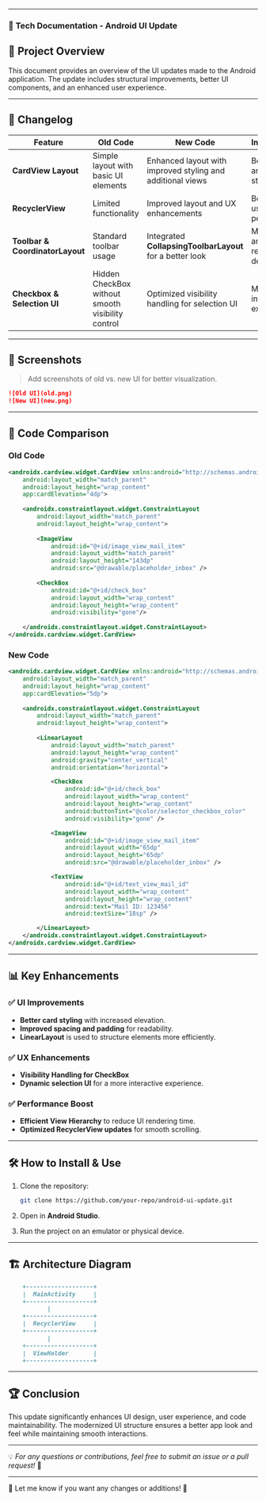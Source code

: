 
---

### 📌 **Tech Documentation - Android UI Update**

## 📝 **Project Overview**

This document provides an overview of the UI updates made to the Android application. The update includes structural improvements, better UI components, and an enhanced user experience.

---

## 🔄 **Changelog**

| Feature                         | Old Code                                          | New Code                                                   | Improvements                      |
| ------------------------------- | ------------------------------------------------- | ---------------------------------------------------------- | --------------------------------- |
| **CardView Layout**             | Simple layout with basic UI elements              | Enhanced layout with improved styling and additional views | Better UI/UX and enhanced styling |
| **RecyclerView**                | Limited functionality                             | Improved layout and UX enhancements                        | Better usability and performance  |
| **Toolbar & CoordinatorLayout** | Standard toolbar usage                            | Integrated **CollapsingToolbarLayout** for a better look   | More modern and responsive design |
| **Checkbox & Selection UI**     | Hidden CheckBox without smooth visibility control | Optimized visibility handling for selection UI             | More interactive experience       |

---

## 📸 **Screenshots**

> Add screenshots of old vs. new UI for better visualization.

```markdown
![Old UI](old.png)
![New UI](new.png)
```

---

## 📜 **Code Comparison**

### **Old Code**

```xml
<androidx.cardview.widget.CardView xmlns:android="http://schemas.android.com/apk/res/android"
    android:layout_width="match_parent"
    android:layout_height="wrap_content"
    app:cardElevation="4dp">
    
    <androidx.constraintlayout.widget.ConstraintLayout
        android:layout_width="match_parent"
        android:layout_height="wrap_content">
        
        <ImageView
            android:id="@+id/image_view_mail_item"
            android:layout_width="match_parent"
            android:layout_height="143dp"
            android:src="@drawable/placeholder_inbox" />
        
        <CheckBox
            android:id="@+id/check_box"
            android:layout_width="wrap_content"
            android:layout_height="wrap_content"
            android:visibility="gone"/>
            
    </androidx.constraintlayout.widget.ConstraintLayout>
</androidx.cardview.widget.CardView>
```

### **New Code**

```xml
<androidx.cardview.widget.CardView xmlns:android="http://schemas.android.com/apk/res/android"
    android:layout_width="match_parent"
    android:layout_height="wrap_content"
    app:cardElevation="5dp">
    
    <androidx.constraintlayout.widget.ConstraintLayout
        android:layout_width="match_parent"
        android:layout_height="wrap_content">
        
        <LinearLayout
            android:layout_width="match_parent"
            android:layout_height="wrap_content"
            android:gravity="center_vertical"
            android:orientation="horizontal">

            <CheckBox
                android:id="@+id/check_box"
                android:layout_width="wrap_content"
                android:layout_height="wrap_content"
                android:buttonTint="@color/selector_checkbox_color"
                android:visibility="gone" />

            <ImageView
                android:id="@+id/image_view_mail_item"
                android:layout_width="65dp"
                android:layout_height="65dp"
                android:src="@drawable/placeholder_inbox" />

            <TextView
                android:id="@+id/text_view_mail_id"
                android:layout_width="wrap_content"
                android:layout_height="wrap_content"
                android:text="Mail ID: 123456"
                android:textSize="18sp" />

        </LinearLayout>
    </androidx.constraintlayout.widget.ConstraintLayout>
</androidx.cardview.widget.CardView>
```

---

## 📊 **Key Enhancements**

### ✅ **UI Improvements**

- **Better card styling** with increased elevation.
- **Improved spacing and padding** for readability.
- **LinearLayout** is used to structure elements more efficiently.

### ✅ **UX Enhancements**

- **Visibility Handling for CheckBox**
- **Dynamic selection UI** for a more interactive experience.

### ✅ **Performance Boost**

- **Efficient View Hierarchy** to reduce UI rendering time.
- **Optimized RecyclerView updates** for smooth scrolling.

---

## 🛠 **How to Install & Use**

1. Clone the repository:
    
    ```sh
    git clone https://github.com/your-repo/android-ui-update.git
    ```
    
2. Open in **Android Studio**.
3. Run the project on an emulator or physical device.

---

## 🏗 **Architecture Diagram**

```markdown
    +-------------------+
    |  MainActivity     |
    +-------------------+
           |
    +-------------------+
    |  RecyclerView     |
    +-------------------+
           |
    +-------------------+
    |  ViewHolder       |
    +-------------------+
```

---

## 🏆 **Conclusion**

This update significantly enhances UI design, user experience, and code maintainability. The modernized UI structure ensures a better app look and feel while maintaining smooth interactions.

---

💡 _For any questions or contributions, feel free to submit an issue or a pull request!_ 🚀

---

📢 Let me know if you want any changes or additions! 🚀
